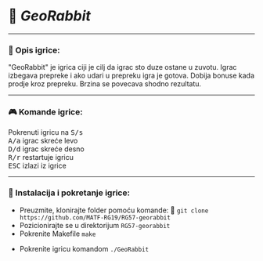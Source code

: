# :rabbit: _GeoRabbit_
___

### :memo: Opis igrice:
"GeoRabbit" je igrica ciji je cilj da igrac sto duze ostane u zuvotu. Igrac izbegava prepreke i ako udari u prepreku igra je gotova. Dobija bonuse kada prodje kroz prepreku.
Brzina se povecava shodno rezultatu.
___

### :video_game: Komande igrice:
Pokrenuti igricu na <kbd>S/s</kbd> <br>
<kbd>A/a</kbd> igrac skreće levo <br>
<kbd>D/d</kbd> igrac skreće desno <br>
<kbd>R/r</kbd> restartuje igricu <br>
<kbd>ESC</kbd> izlazi iz igrice 
___

### :wrench: Instalacija i pokretanje igrice:
* Preuzmite, klonirajte folder pomoću komande: :link: ``` git clone https://github.com/MATF-RG19/RG57-georabbit ``` <br>
* Pozicionirajte se u direktorijum `RG57-georabbit` <br>
* Pokrenite Makefile `make` <br>
- Pokrenite igricu komandom `./GeoRabbit` 

